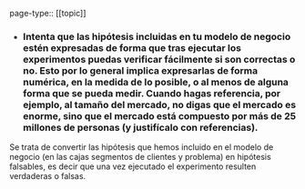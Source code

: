 page-type:: [[topic]]
- ### Intenta que las hipótesis incluidas en tu modelo de negocio estén expresadas de forma que tras ejecutar los experimentos puedas verificar fácilmente si son correctas o no. Esto por lo general implica expresarlas de forma numérica, en la medida de lo posible, o al menos de alguna forma que se pueda medir. Cuando hagas referencia, por ejemplo, al tamaño del mercado, no digas que el mercado es enorme, sino que el mercado está compuesto por más de 25 millones de personas (y justifícalo con referencias).

Se trata de convertir las hipótesis que hemos incluido en el modelo de negocio (en las cajas segmentos de clientes y problema) en hipótesis falsables, es decir que una vez ejecutado el experimento resulten verdaderas o falsas.



